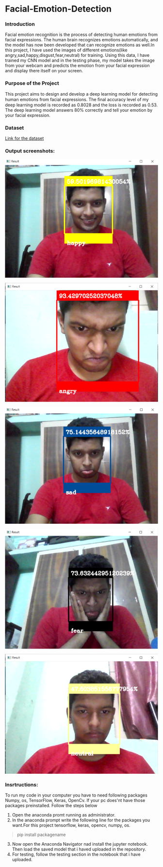 # Facial-Emotion-Detection
### Introduction
Facial emotion recognition is the process of detecting human emotions from facial expressions. The human brain recognizes emotions automatically, and the model has now been developed that can recognize emotions as well.In this project, I have used the images of different emotions(like angry,sad,happy,disgust,fear,neutral) for training. Using this data, I have trained my CNN model and in the testing phase, my model takes the image from your webcam and predicts the emotion from your facial expression and display there itself on your screen.

### Purpose of the Project
This project aims to design and develop a deep learning model for detecting human emotions from facial expressions.
The ﬁnal accuracy level of my deep learning model is recorded as 0.8028 and the loss is recorded as 0.53.
The deep learning model answers 80% correctly and tell your emotion by your facial expression.

### Dataset
[Link for the dataset](https://www.kaggle.com/msambare/fer2013)

### Output screenshots:
![Image of HAPPY emotion](https://github.com/SatwikPasumarthi/Facial-Emotion-Detection/blob/main/happy.PNG)

![Image of ANGRY emotion](https://github.com/SatwikPasumarthi/Facial-Emotion-Detection/blob/main/angry.PNG)

![Image of SAD emotion](https://github.com/SatwikPasumarthi/Facial-Emotion-Detection/blob/main/sad.PNG)

![Image of FEAR emotion](https://github.com/SatwikPasumarthi/Facial-Emotion-Detection/blob/main/fear.PNG)

![Image of NEUTRAL emotion](https://github.com/SatwikPasumarthi/Facial-Emotion-Detection/blob/main/neutral.PNG)


### Insrtructions:
  To run my code in your computer you have to need following packages Numpy, os, TensorFlow, Keras, OpenCv.
  If your pc does'nt have those packages preinstalled. Follow the steps below
  1. Open the anaconda promt running as administrator.
  2. In the anaconda prompt write the following line for the packages you want.For this project tensorflow, keras, opencv, numpy, os. 
   >pip install packagename
   
  3. Now open the Anaconda Navigator nad install the jupyter notebook. Then load the saved model that i haved uploaded in the repository.
  4. For testing, follow  the testing section in the notebook that i have uploaded.
  
